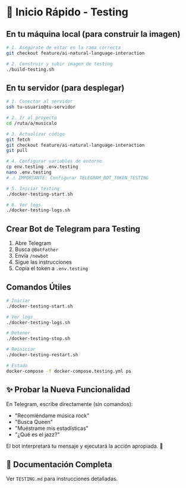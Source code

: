 # 🚀 Inicio Rápido - Testing

## En tu máquina local (para construir la imagen)

```bash
# 1. Asegúrate de estar en la rama correcta
git checkout feature/ai-natural-language-interaction

# 2. Construir y subir imagen de testing
./build-testing.sh
```

## En tu servidor (para desplegar)

```bash
# 1. Conectar al servidor
ssh tu-usuario@tu-servidor

# 2. Ir al proyecto
cd /ruta/a/musicalo

# 3. Actualizar código
git fetch
git checkout feature/ai-natural-language-interaction
git pull

# 4. Configurar variables de entorno
cp env.testing .env.testing
nano .env.testing
# ⚠️ IMPORTANTE: Configurar TELEGRAM_BOT_TOKEN_TESTING

# 5. Iniciar testing
./docker-testing-start.sh

# 6. Ver logs
./docker-testing-logs.sh
```

## Crear Bot de Telegram para Testing

1. Abre Telegram
2. Busca `@BotFather`
3. Envía `/newbot`
4. Sigue las instrucciones
5. Copia el token a `.env.testing`

## Comandos Útiles

```bash
# Iniciar
./docker-testing-start.sh

# Ver logs
./docker-testing-logs.sh

# Detener
./docker-testing-stop.sh

# Reiniciar
./docker-testing-restart.sh

# Estado
docker-compose -f docker-compose.testing.yml ps
```

## ✨ Probar la Nueva Funcionalidad

En Telegram, escribe directamente (sin comandos):

- "Recomiéndame música rock"
- "Busca Queen"
- "Muéstrame mis estadísticas"
- "¿Qué es el jazz?"

El bot interpretará tu mensaje y ejecutará la acción apropiada. 🎵

## 📖 Documentación Completa

Ver `TESTING.md` para instrucciones detalladas.

